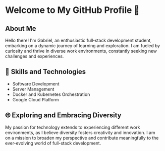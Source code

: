 # Welcome to My GitHub Profile 👋

## About Me

Hello there! I'm Gabriel, an enthusiastic full-stack development student, embarking on a dynamic journey of learning and exploration. I am fueled by curiosity and thrive in diverse work environments, constantly seeking new challenges and experiences.

## 🚀 Skills and Technologies

- Software Development
- Server Management
- Docker and Kubernetes Orchestration
- Google Cloud Platform

## 🌐 Exploring and Embracing Diversity

My passion for technology extends to experiencing different work environments, as I believe diversity fosters creativity and innovation. I am on a mission to broaden my perspective and contribute meaningfully to the ever-evolving world of full-stack development.
